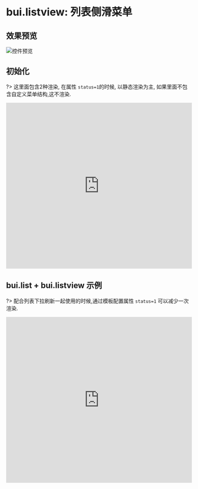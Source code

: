 # bui.listview: 列表侧滑菜单


## 效果预览
![控件预览](http://www.easybui.com/static/images/controls/bui-listview_low.gif)

## 初始化

?> 这里面包含2种渲染, 在属性 `status=1`的时候, 以静态渲染为主, 如果里面不包含自定义菜单结构,这不渲染.

<iframe width="100%" height="450" src="https://jshare.com.cn/easybui/tBRL1X/share/js,html,css,result" allowfullscreen="allowfullscreen" frameborder="0"></iframe>

## bui.list + bui.listview 示例

?> 配合列表下拉刷新一起使用的时候,通过模板配置属性 `status=1` 可以减少一次渲染. 

<iframe width="100%" height="450" src="https://jshare.com.cn/easybui/NtNLXs/1/share/js,html,css,result" allowfullscreen="allowfullscreen" frameborder="0"></iframe>